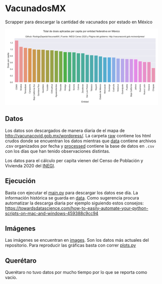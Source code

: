 # VacunadosMX
Scrapper para descargar la cantidad de vacunados por estado en México

![](https://github.com/RodrigoZepeda/VacunadosMX/blob/main/images/Dosis_per_capita_ordenados_recientes.png)

## Datos
Los datos son descargados de manera diaria de el mapa de http://vacunacovid.gob.mx/wordpress/. La carpeta [raw](https://github.com/RodrigoZepeda/VacunadosMX/tree/main/raw) contiene los html crudos donde se encuentran los datos mientras que [data](https://github.com/RodrigoZepeda/VacunadosMX/tree/main/data) contiene archivos .csv organizados por fecha y [processed](https://github.com/RodrigoZepeda/VacunadosMX/tree/main/data) contiene la base de datos en `.csv` con los días que han tenido observaciones distintas. 

Los datos para el cálculo per capita vienen del Censo de Población y Vivienda 2020 del [INEGI](https://www.inegi.org.mx/programas/ccpv/2020/#Tabulados). 

## Ejecución
Basta con ejecutar el [main.py](https://github.com/RodrigoZepeda/VacunadosMX/blob/main/main.py) para descargar los datos ese día. La información histórica se guarda en [data](https://github.com/RodrigoZepeda/VacunadosMX/tree/main/data). Como sugerencia procura automatizar la descarga diaria por ejemplo siguiendo estos consejos: https://towardsdatascience.com/how-to-easily-automate-your-python-scripts-on-mac-and-windows-459388c9cc94

## Imágenes
Las imágenes se encuentran en [images](https://github.com/RodrigoZepeda/VacunadosMX/tree/main/images). Son los datos más actuales del repositorio. Para reproducir las gráficas basta con correr [plots.py](https://github.com/RodrigoZepeda/VacunadosMX/blob/main/plots.py)

## Querétaro
Querétaro no tuvo datos por mucho tiempo por lo que se reporta como vacío. 
